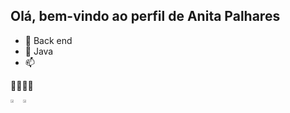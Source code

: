 ## Olá, bem-vindo ao perfil de Anita Palhares

- 🔭 Back end
- 🌱 Java
- 📫 
<!-- -->
🐱‍🐉🐱‍👤

<div style="display: flex; flex-wrap: wrap;">

  <picture>
    <source
      srcset="https://github-readme-stats.vercel.app/api?username=anitapalhares&show_icons=true&theme=dracula"
      media="(prefers-color-scheme: dark)"
    />
    <source
      srcset="https://github-readme-stats.vercel.app/api?username=anitapalhares&show_icons=true"
      media="(prefers-color-scheme: light), (prefers-color-scheme: no-preference)"
    />
    <img 
      src="https://github-readme-stats.vercel.app/api?username=anitapalhares&show_icons=true" 
      style="width: 50%; height: auto;"
    />
  </picture>

  <picture style="margin-right: 20px;">
    <source
      srcset="https://github-readme-stats.vercel.app/api/top-langs/?username=anitapalhares&layout=compact&theme=dracula"
      media="(prefers-color-scheme: dark)"
    />
    <source
      srcset="https://github-readme-stats.vercel.app/api/top-langs/?username=anitapalhares&layout=compact"
      media="(prefers-color-scheme: light), (prefers-color-scheme: no-preference)"
    />
    <img 
      src="https://github-readme-stats.vercel.app/api/top-langs/?username=anitapalhares&layout=compact" 
      style="width: 49%; height: auto;"
    />
  </picture>

</div>
